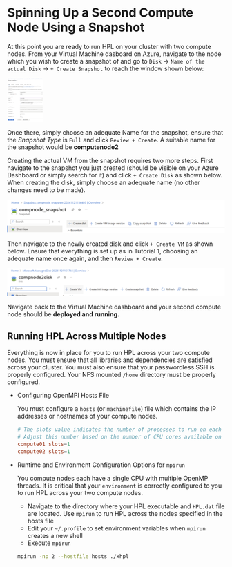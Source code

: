# Spinning Up a Second Compute Node Using a Snapshot

At this point you are ready to run HPL on your cluster with two compute nodes. From your Virtual Machine dasboard on Azure, navigate to the node which you wish to create a snapshot of and go to `Disk` &rarr; `Name of the actual Disk` &rarr; `+ Create Snapshot` to reach the window shown below:

<img alt="Creating a snapshot." src="./resources/create_snapshot.png" height="100"/>

Once there, simply choose an adequate Name for the snapshot, ensure that the *Snapshot Type* is `Full` and click `Review + Create`. A suitable name for the snapshot would be <b>computenode2</b>


Creating the actual VM from the snapshot requires two more steps. First navigate to the snapshot you just created (should be visible on your Azure Dashboard or simply search for it) and click `+ Create Disk` as shown below. When creating the disk, simply choose an adequate name (no other changes need to be made).

<img alt="Step one of creating the VM." src="./resources/create_disk.png"/>

Then navigate to the newly created disk and click `+ Create VM` as shown below. Ensure that everything is set up as in Tutorial 1, choosing an adequate name once again, and then `Review + Create`.

<img alt="Step two of creating the VM." src="./resources/create_vm.png"/>

Navigate back to the Virtual Machine dashboard and your second compute node should be <b>deployed and running.</b> 

## Running HPL Across Multiple Nodes

Everything is now in place for you to run HPL across your two compute nodes. You must ensure that all libraries and dependencies are satisfied across your cluster. You must also ensure that your passwordless SSH is properly configured. Your NFS mounted `/home` directory must be properly configured.

* Configuring OpenMPI Hosts File

  You must configure a `hosts` (or `machinefile`) file which contains the IP addresses or hostnames of your compute nodes.
  ```conf
  # The slots value indicates the number of processes to run on each node.
  # Adjust this number based on the number of CPU cores available on each node.
  compute01 slots=1
  compute02 slots=1
  ```

* Runtime and Environment Configuration Options for `mpirun`

  You compute nodes each have a single CPU with multiple OpenMP threads. It is critical that your `environment` is correctly configured to you to run HPL across your two compute nodes.

  * Navigate to the directory where your HPL executable and `HPL.dat` file are located. Use `mpirun` to run HPL across the nodes specified in the hosts file
  * Edit your `~/.profile` to set environment variables when `mpirun` creates a new shell
  * Execute `mpirun`
  ```bash
  mpirun -np 2 --hostfile hosts ./xhpl
  ```
